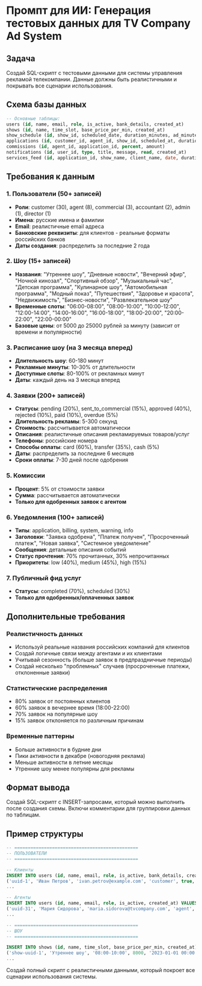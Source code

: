 # Промпт для ИИ: Генерация тестовых данных для TV Company Ad System

## Задача
Создай SQL-скрипт с тестовыми данными для системы управления рекламой телекомпании. Данные должны быть реалистичными и покрывать все сценарии использования.

## Схема базы данных
```sql
-- Основные таблицы:
users (id, name, email, role, is_active, bank_details, created_at)
shows (id, name, time_slot, base_price_per_min, created_at)
show_schedule (id, show_id, scheduled_date, duration_minutes, ad_minutes, available_slots)
applications (id, customer_id, agent_id, show_id, scheduled_at, duration_seconds, status, cost, description, contact_phone, payment_method, payment_date, due_date)
commissions (id, agent_id, application_id, percent, amount)
notifications (id, user_id, type, title, message, read, created_at)
services_feed (id, application_id, show_name, client_name, date, duration_seconds, cost, status)
```

## Требования к данным

### 1. Пользователи (50+ записей)
- **Роли**: customer (30), agent (8), commercial (3), accountant (2), admin (1), director (1)
- **Имена**: русские имена и фамилии
- **Email**: реалистичные email адреса
- **Банковские реквизиты**: для клиентов - реальные форматы российских банков
- **Даты создания**: распределить за последние 2 года

### 2. Шоу (15+ записей)
- **Названия**: "Утреннее шоу", "Дневные новости", "Вечерний эфир", "Ночной кинозал", "Спортивный обзор", "Музыкальный час", "Детская программа", "Кулинарное шоу", "Автомобильная программа", "Модный показ", "Путешествия", "Здоровье и красота", "Недвижимость", "Бизнес-новости", "Развлекательное шоу"
- **Временные слоты**: "06:00-08:00", "08:00-10:00", "10:00-12:00", "12:00-14:00", "14:00-16:00", "16:00-18:00", "18:00-20:00", "20:00-22:00", "22:00-00:00"
- **Базовые цены**: от 5000 до 25000 рублей за минуту (зависит от времени и популярности)

### 3. Расписание шоу (на 3 месяца вперед)
- **Длительность шоу**: 60-180 минут
- **Рекламные минуты**: 10-30% от длительности
- **Доступные слоты**: 80-100% от рекламных минут
- **Даты**: каждый день на 3 месяца вперед

### 4. Заявки (200+ записей)
- **Статусы**: pending (20%), sent_to_commercial (15%), approved (40%), rejected (10%), paid (10%), overdue (5%)
- **Длительность рекламы**: 5-300 секунд
- **Стоимость**: рассчитывается автоматически
- **Описания**: реалистичные описания рекламируемых товаров/услуг
- **Телефоны**: российские номера
- **Способы оплаты**: card (60%), transfer (35%), cash (5%)
- **Даты**: распределить за последние 6 месяцев
- **Сроки оплаты**: 7-30 дней после одобрения

### 5. Комиссии
- **Процент**: 5% от стоимости заявки
- **Сумма**: рассчитывается автоматически
- **Только для одобренных заявок с агентом**

### 6. Уведомления (100+ записей)
- **Типы**: application, billing, system, warning, info
- **Заголовки**: "Заявка одобрена", "Платеж получен", "Просроченный платеж", "Новая заявка", "Системное уведомление"
- **Сообщения**: детальные описания событий
- **Статус прочтения**: 70% прочитанных, 30% непрочитанных
- **Приоритеты**: low (40%), medium (45%), high (15%)

### 7. Публичный фид услуг
- **Статусы**: completed (70%), scheduled (30%)
- **Только для одобренных/оплаченных заявок**

## Дополнительные требования

### Реалистичность данных
- Используй реальные названия российских компаний для клиентов
- Создай логичные связи между агентами и их клиентами
- Учитывай сезонность (больше заявок в предпраздничные периоды)
- Создай несколько "проблемных" случаев (просроченные платежи, отклоненные заявки)

### Статистические распределения
- 80% заявок от постоянных клиентов
- 60% заявок в вечернее время (18:00-22:00)
- 70% заявок на популярные шоу
- 15% заявок отклоняется по различным причинам

### Временные паттерны
- Больше активности в будние дни
- Пики активности в декабре (новогодняя реклама)
- Меньше активности в летние месяцы
- Утренние шоу менее популярны для рекламы

## Формат вывода
Создай SQL-скрипт с INSERT-запросами, который можно выполнить после создания схемы. Включи комментарии для группировки данных по таблицам.

## Пример структуры
```sql
-- ==============================================
-- ПОЛЬЗОВАТЕЛИ
-- ==============================================

-- Клиенты
INSERT INTO users (id, name, email, role, is_active, bank_details, created_at) VALUES
('uuid-1', 'Иван Петров', 'ivan.petrov@example.com', 'customer', true, '{"bankName": "Сбербанк", "accountNumber": "40817810099910004312"}', '2023-01-15 10:30:00'),
...

-- Агенты
INSERT INTO users (id, name, email, role, is_active, created_at) VALUES
('uuid-31', 'Мария Сидорова', 'maria.sidorova@tvcompany.com', 'agent', true, '2023-02-01 09:00:00'),
...

-- ==============================================
-- ШОУ
-- ==============================================

INSERT INTO shows (id, name, time_slot, base_price_per_min, created_at) VALUES
('show-uuid-1', 'Утреннее шоу', '08:00-10:00', 8000, '2023-01-01 00:00:00'),
...
```

Создай полный скрипт с реалистичными данными, который покроет все сценарии использования системы.
